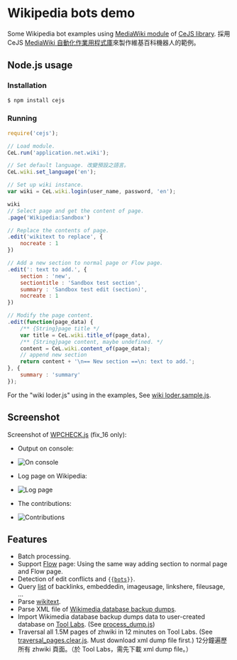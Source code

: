 ﻿# Wikipedia bots demo
Some Wikipedia bot examples using [MediaWiki module](https://github.com/kanasimi/CeJS/blob/master/application/net/wiki.js) of [CeJS library](https://github.com/kanasimi/CeJS).
採用 CeJS [MediaWiki 自動化作業用程式庫](https://github.com/kanasimi/CeJS/blob/master/application/net/wiki.js)來製作維基百科機器人的範例。

## Node.js usage

### Installation
``` bash
$ npm install cejs
```

### Running
``` JavaScript
require('cejs');

// Load module.
CeL.run('application.net.wiki');

// Set default language. 改變預設之語言。
CeL.wiki.set_language('en');

// Set up wiki instance.
var wiki = CeL.wiki.login(user_name, password, 'en');

wiki
// Select page and get the content of page.
.page('Wikipedia:Sandbox')

// Replace the contents of page.
.edit('wikitext to replace', {
	nocreate : 1
})

// Add a new section to normal page or Flow page.
.edit(': text to add.', {
	section : 'new',
	sectiontitle : 'Sandbox test section',
	summary : 'Sandbox test edit (section)',
	nocreate : 1
})

// Modify the page content.
.edit(function(page_data) {
	/** {String}page title */
	var title = CeL.wiki.title_of(page_data),
	/** {String}page content, maybe undefined. */
	content = CeL.wiki.content_of(page_data);
	// append new section
	return content + '\n== New section ==\n: text to add.';
}, {
	summary : 'summary'
});
```

For the "wiki loder.js" using in the examples, See [wiki loder.sample.js](https://github.com/kanasimi/wikibot/blob/master/archive/wiki%20loder.sample.js).


## Screenshot
Screenshot of [WPCHECK.js](https://github.com/kanasimi/wikibot/blob/master/20151002.WPCHECK.js) (fix_16 only):

* Output on console:
* ![On console](https://upload.wikimedia.org/wikipedia/commons/7/7c/20151002.WPCHECK.console.c.png)

* Log page on Wikipedia:
* ![Log page](https://upload.wikimedia.org/wikipedia/commons/d/da/20151002.WPCHECK.log.c.png)

* The contributions:
* ![Contributions](https://upload.wikimedia.org/wikipedia/commons/f/f1/20151002.WPCHECK.contributions.c.png)


## Features
* Batch processing.
* Support [Flow](https://www.mediawiki.org/wiki/Flow) page: Using the same way adding section to normal page and Flow page.
* Detection of edit conflicts and <code>{{[bots](https://meta.wikimedia.org/wiki/Template:Bots)}}</code>.
* Query [list](https://www.mediawiki.org/wiki/API:Lists) of backlinks, embeddedin, imageusage, linkshere, fileusage, ...
* Parse [wikitext](https://www.mediawiki.org/wiki/Wikitext).
* Parse XML file of [Wikimedia database backup dumps](http://dumps.wikimedia.org/backup-index.html).
* Import Wikimedia database backup dumps data to user-created database on [Tool Labs](http://tools.wmflabs.org/). (See [process_dump.js](https://github.com/kanasimi/wikibot/blob/master/process_dump.js))
* Traversal all 1.5M pages of zhwiki in 12 minutes on Tool Labs. (See [traversal_pages.clear.js](https://github.com/kanasimi/wikibot/blob/master/archive/traversal_pages.clear.js). Must download xml dump file first.) 12分鐘遍歷所有 zhwiki 頁面。（於 Tool Labs，需先下載 xml dump file。）

